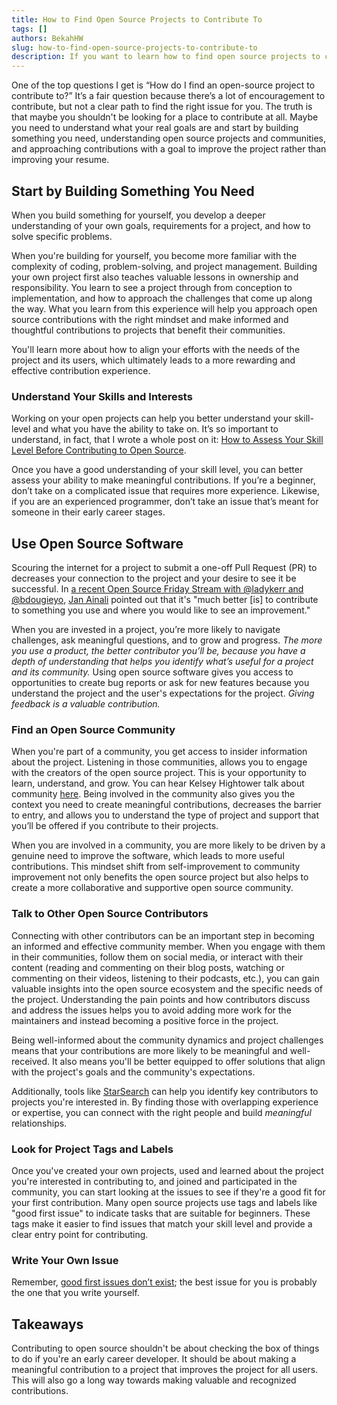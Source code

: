 ```yaml
---
title: How to Find Open Source Projects to Contribute To
tags: []
authors: BekahHW
slug: how-to-find-open-source-projects-to-contribute-to
description: If you want to learn how to find open source projects to contribute to, this post offers a list of ways to find the right project to contribute to.
---
```


One of the top questions I get is “How do I find an open-source project to contribute to?” It’s a fair question because there’s a lot of encouragement to contribute, but not a clear path to find the right issue for you. The truth is that maybe you shouldn't be looking for a place to contribute at all. Maybe you need to understand what your real goals are and start by building something you need, understanding open source projects and communities, and approaching contributions with a goal to improve the project rather than improving your resume.

<!-- truncate -->

## Start by Building Something You Need

When you build something for yourself, you develop a deeper understanding of your own goals, requirements for a project, and how to solve specific problems.

When you're building for yourself, you become more familiar with the complexity of coding, problem-solving, and project management.
Building your own project first also teaches valuable lessons in ownership and responsibility. You learn to see a project through from conception to implementation, and how to approach the challenges that come up along the way. What you learn from this experience will help you approach open source contributions with the right mindset and make informed and thoughtful contributions to projects that benefit their communities.

You'll learn more about how to align your efforts with the needs of the project and its users, which ultimately leads to a more rewarding and effective contribution experience.

### Understand Your Skills and Interests

Working on your open projects can help you better understand your skill-level and what you have the ability to take on. It’s so important to understand, in fact, that I wrote a whole post on it: [How to Assess Your Skill Level Before Contributing to Open Source](https://dev.to/opensauced/how-to-assess-your-skill-level-before-contributing-to-open-source-4pn3).

Once you have a good understanding of your skill level, you can better assess your ability to make meaningful contributions. If you’re a beginner, don’t take on a complicated issue that requires more experience. Likewise, if you are an experienced programmer, don’t take an issue that’s meant for someone in their early career stages.

## Use Open Source Software

Scouring the internet for a project to submit a one-off Pull Request (PR) to decreases your connection to the project and your desire to see it be successful. In [a recent Open Source Friday Stream with @ladykerr and @bdougieyo](https://youtu.be/tCEy-HZJckQ?t=2656), [Jan Ainali](https://app.opensauced.pizza/user/Ainali?range=360) pointed out that it's "much better [is] to contribute to something you use and where you would like to see an improvement."

When you are invested in a project, you’re more likely to navigate challenges, ask meaningful questions, and to grow and progress. *The more you use a product, the better contributor you’ll be, because you have a depth of understanding that helps you identify what’s useful for a project and its community.* Using open source software gives you access to opportunities to create bug reports or ask for new features because you understand the project and the user's expectations for the project. *Giving feedback is a valuable contribution.*

### Find an Open Source Community

When you're part of a community, you get access to insider information about the project. Listening in those communities, allows you to engage with the creators of the open source project. This is your opportunity to learn, understand, and grow. You can hear Kelsey Hightower talk about community [here](https://youtube.com/clip/UgkxFDg6UROC0QWZ0JTiEzgytNSEkVm1pKUW?si=PcCHFjKAgkBE3Wjy). Being involved in the community also gives you the context you need to create meaningful contributions, decreases the barrier to entry, and allows you to understand the type of project and support that you’ll be offered if you contribute to their projects.

When you are involved in a community, you are more likely to be driven by a genuine need to improve the software, which leads to more useful contributions. This mindset shift from self-improvement to community improvement not only benefits the open source project but also helps to create a more collaborative and supportive open source community.

### Talk to Other Open Source Contributors

Connecting with other contributors can be an important step in becoming an informed and effective community member. When you engage with them in their communities, follow them on social media, or interact with their content (reading and commenting on their blog posts, watching or commenting on their videos, listening to their podcasts, etc.), you can gain valuable insights into the open source ecosystem and the specific needs of the project. Understanding the pain points and how contributors discuss and address the issues helps you to avoid adding more work for the maintainers and instead becoming a positive force in the project.

Being well-informed about the community dynamics and project challenges means that your contributions are more likely to be meaningful and well-received. It also means you'll be better equipped to offer solutions that align with the project's goals and the community's expectations.

Additionally, tools like [StarSearch](https://oss.fyi/use-star-search) can help you identify key contributors to projects you're interested in. By finding those with overlapping experience or expertise, you can connect with the right people and build *meaningful* relationships.

### Look for Project Tags and Labels

Once you've created your own projects, used and learned about the project you're interested in contributing to, and joined and participated in the community, you can start looking at the issues to see if they're a good fit for your first contribution. Many open source projects use tags and labels like "good first issue" to indicate tasks that are suitable for beginners. These tags make it easier to find issues that match your skill level and provide a clear entry point for contributing.

### Write Your Own Issue

Remember, [good first issues don’t exist](https://opensauced.pizza/blog/good-first-issues-dont-exist); the best issue for you  is probably the one that you write yourself.

## Takeaways

Contributing to open source shouldn't be about checking the box of things to do if you're an early career developer. It should be about making a meaningful contribution to a project that improves the project for all users. This will also go a long way towards making valuable and recognized contributions.
